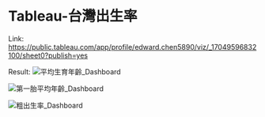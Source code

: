 # Tableau-台灣出生率
 
Link:
https://public.tableau.com/app/profile/edward.chen5890/viz/_17049596832100/sheet0?publish=yes

Result:
![平均生育年齡_Dashboard](https://github.com/e19931107/Tableau-Taiwan_birth_rate_and_birth_age_dashboard/assets/50692450/80232211-4110-4e6c-9669-d7063196163e)

![第一胎平均年齡_Dashboard](https://github.com/e19931107/Tableau-Taiwan_birth_rate_and_birth_age_dashboard/assets/50692450/b904e3ee-658b-4d3f-a1f3-ef0cd8cf915d)

![粗出生率_Dashboard](https://github.com/e19931107/Tableau-Taiwan_birth_rate_and_birth_age_dashboard/assets/50692450/2a739af6-6b93-4a4c-9466-ad55ddb2f495)
